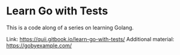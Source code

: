# Learn Go with Tests

This is a code along of a series on learning Golang.

Link: https://quii.gitbook.io/learn-go-with-tests/
Additional material: https://gobyexample.com/